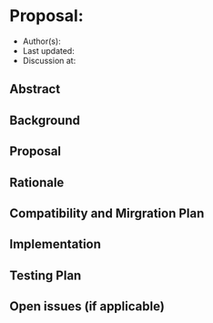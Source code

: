 <!--
This is a template for TiDB's change proposal process, documented [here](./README.md).
-->

# Proposal: <!-- Title -->

- Author(s):     <!-- Author Name, Co-Author Name, with the link(s) of the GitHub profile page -->
- Last updated:  <!-- Date -->
- Discussion at: <!-- https://github.com/pingcap/tidb/issues/XXX -->

## Abstract

<!--
A short summary of the proposal:
- What is the issue that the proposal aims to solve?
- What needs to be done in this proposal?
- What is the impact of this proposal?
-->

## Background

<!--
An introduction of the necessary background and the problem being solved by the proposed change:
- The drawback of the current feature and the corresponding use case
- The expected outcome of this proposal.
-->

## Proposal

<!--
A precise statement of the proposed change:
- The new named concepts and a set of metrics to be collected in this proposal (if applicable)
- The overview of the design.
- How it works?
- What needs to be changed to implement this design?
- What may be positively influenced by the proposed change?
- What may be negatively impacted by the proposed change?
-->

## Rationale

<!--
A discussion of alternate approaches and the trade-offs, advantages, and disadvantages of the specified approach:
- How other systems solve the same issue?
- What other designs have been considered and what are their disadvantages?
- What is the advantage of this design compared with other designs?
- What is the disadvantage of this design?
- What is the impact of not doing this?
-->

## Compatibility and Mirgration Plan

<!--
A discussion of the change with regard to the compatibility issues:
- Does this proposal make TiDB not compatible with the old versions?
- Does this proposal make TiDB not compatible with TiDB tools?
    + [BR](https://github.com/pingcap/br)
    + [DM](https://github.com/pingcap/dm)
    + [Dumpling](https://github.com/pingcap/dumpling)
    + [TiCDC](https://github.com/pingcap/ticdc)
    + [TiDB Binlog](https://github.com/pingcap/tidb-binlog)
    + [TiDB Lightning](https://github.com/pingcap/tidb-lightning)
- If the existing behavior will be changed, how will we phase out the older behavior?
- Does this proposal make TiDB more compatible with MySQL?
- What is the impact(if any) on the data migration:
    + from MySQL to TiDB
    + from TiDB to MySQL
    + from old TiDB cluster to new TiDB cluster
-->

## Implementation

<!--
A detailed description for each step in the implementation:
- Does any former steps block this step?
- Who will do it?
- When to do it?
- How long it takes to accomplish it?
-->

## Testing Plan

<!--
A brief description on how the implementation will be tested. Both integration test and unit test should consider the following things:
- How to ensure that the implementation works as expected?
- How will we know nothing broke?
-->

## Open issues (if applicable)

<!--
A discussion of issues relating to this proposal for which the author does not know the solution. This section may be omitted if there are none.
-->
